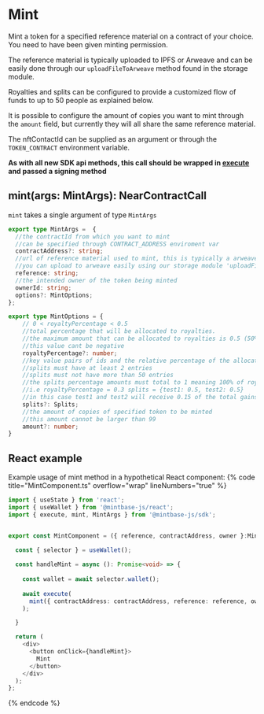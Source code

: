
# Mint

Mint a token for a specified reference material on a contract of your choice. You need to have been given minting permission.

The reference material is typically uploaded to IPFS or Arweave and can be easily done through our `uploadFileToArweave` method found in the storage module.

Royalties and splits can be configured to provide a customized flow of funds to up to 50 people as explained below.

It is possible to configure the amount of copies you want to mint through the `amount` field, but currently they will all share the same reference material.

The nftContactId can be supplied as an argument or through the `TOKEN_CONTRACT` environment variable.

**As with all new SDK api methods, this call should be wrapped in [execute](../#execute) and passed a signing method**

## mint(args: MintArgs): NearContractCall

`mint` takes a single argument of type `MintArgs`

```typescript
export type MintArgs =  {
  //the contractId from which you want to mint
  //can be specified through CONTRACT_ADDRESS enviroment var
  contractAddress?: string;
  //url of reference material used to mint, this is typically a arweave or ipfs link
  //you can upload to arweave easily using our storage module 'uploadFileToArweave' method
  reference: string;
  //the intended owner of the token being minted
  ownerId: string;
  options?: MintOptions;
};

export type MintOptions = {
    // 0 < royaltyPercentage < 0.5
    //total percentage that will be allocated to royalties.
    //the maximum amount that can be allocated to royalties is 0.5 (50%)
    //this value cant be negative
    royaltyPercentage?: number;
    //key value pairs of ids and the relative percentage of the allocated royalties amount
    //splits must have at least 2 entries
    //splits must not have more than 50 entries
    //the splits percentage amounts must total to 1 meaning 100% of royaltyPercentage
    //i.e royaltyPercentage = 0.3 splits = {test1: 0.5, test2: 0.5}
    //in this case test1 and test2 will receive 0.15 of the total gains (0.5*0.3)
    splits?: Splits;
    //the amount of copies of specified token to be minted
    //this amount cannot be larger than 99
    amount?: number;
}
```

## React example

Example usage of mint method in a hypothetical React component:
{% code title="MintComponent.ts" overflow="wrap" lineNumbers="true" %}

```typescript
import { useState } from 'react';
import { useWallet } from '@mintbase-js/react';
import { execute, mint, MintArgs } from '@mintbase-js/sdk';


export const MintComponent = ({ reference, contractAddress, owner }:MintArgs): JSX.Element => {
 
  const { selector } = useWallet();

  const handleMint = async (): Promise<void> => {
    
    const wallet = await selector.wallet();
    
    await execute(
      mint({ contractAddress: contractAddress, reference: reference, ownerId: owner })
    );

  }

  return (
    <div>
      <button onClick={handleMint}>
        Mint
      </button>
    </div>
  );
};
```
{% endcode %}